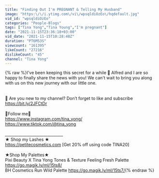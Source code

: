 ```yaml
---
title: "Finding Out I'm PREGNANT & Telling My Husband"
image: "https:\/\/i.ytimg.com\/vi\/wpsqldiOzEo\/hqdefault.jpg"
vid_id: "wpsqldiOzEo"
categories: "People-Blogs"
tags: ["Tina Yong","Tina Young","I'm pregnant"]
date: "2021-11-15T23:36:18+03:00"
vid_date: "2021-11-15T10:28:48Z"
duration: "PT6M53S"
viewcount: "161395"
likeCount: "27216"
dislikeCount: "45"
channel: "Tina Yong"
---
```

{% raw %}I've been keeping this secret for a while 🤫 Alfred and I are so happy to finally share the news with you! We can't wait to bring you along with us on this new journey with our little one.<br /><br /><br />🤩 Are you new to my channel? Don’t forget to like and subscribe <a rel="nofollow" target="blank" href="https://bit.ly/2JFCtDr​​​​">https://bit.ly/2JFCtDr​​​​</a><br /><br />🦋Follow me🦋<br /><a rel="nofollow" target="blank" href="https://www.instagram.com/tina_yong/">https://www.instagram.com/tina_yong/</a><br /><a rel="nofollow" target="blank" href="https://www.tiktok.com/@tina_yong">https://www.tiktok.com/@tina_yong</a>  <br /><br />______________________________<br />★ Shop my Lashes ★ <br /><a rel="nofollow" target="blank" href="https://petitecosmetics.com">https://petitecosmetics.com</a> [Get 20% off using code TINA20] <br /><br />★Shop My Palettes★ <br />Pixi Beauty X Tina Yong Tones &amp; Texture Feeling Fresh Palette <a rel="nofollow" target="blank" href="https://go.magik.ly/ml/15ts8/">https://go.magik.ly/ml/15ts8/</a> <br />BH Cosmetics Run Wild Palette <a rel="nofollow" target="blank" href="https://go.magik.ly/ml/15ts7/">https://go.magik.ly/ml/15ts7/</a>{% endraw %}
